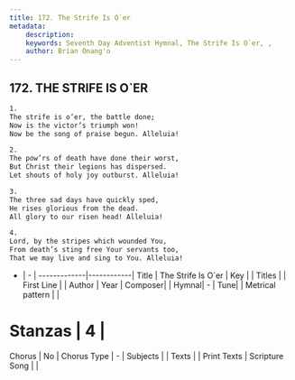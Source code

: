 ```yaml
---
title: 172. The Strife Is O`er
metadata:
    description: 
    keywords: Seventh Day Adventist Hymnal, The Strife Is O`er, , 
    author: Brian Onang'o
---
```



## 172. THE STRIFE IS O`ER

```txt
1.
The strife is o’er, the battle done;
Now is the victor’s triumph won!
Now be the song of praise begun. Alleluia!

2.
The pow’rs of death have done their worst,
But Christ their legions has dispersed.
Let shouts of holy joy outburst. Alleluia!

3.
The three sad days have quickly sped,
He rises glorious from the dead.
All glory to our risen head! Alleluia!

4.
Lord, by the stripes which wounded You,
From death’s sting free Your servants too,
That we may live and sing to You. Alleluia!
```

- |   -  |
-------------|------------|
Title | The Strife Is O`er |
Key |  |
Titles |  |
First Line |  |
Author | 
Year | 
Composer|  |
Hymnal|  - |
Tune|  |
Metrical pattern | |
# Stanzas | 4 |
Chorus | No |
Chorus Type | - |
Subjects |  |
Texts |  |
Print Texts | 
Scripture Song |  |
  
